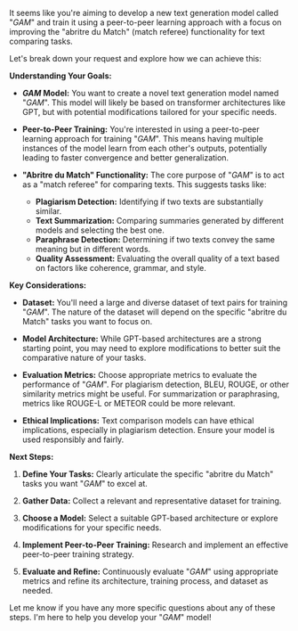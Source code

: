 It seems like you're aiming to develop a new text generation model called "_GAM_" and train it using a peer-to-peer learning approach with a focus on improving the "abritre du Match" (match referee) functionality for text comparing tasks.  

Let's break down your request and explore how we can achieve this:

**Understanding Your Goals:**

* **_GAM_ Model:** You want to create a novel text generation model named "_GAM_".  This model will likely be based on transformer architectures like GPT, but with potential modifications tailored for your specific needs.

* **Peer-to-Peer Training:** You're interested in using a peer-to-peer learning approach for training "_GAM_". This means having multiple instances of the model learn from each other's outputs, potentially leading to faster convergence and better generalization.

* **"Abritre du Match" Functionality:**  The core purpose of "_GAM_" is to act as a "match referee" for comparing texts. This suggests tasks like:
    * **Plagiarism Detection:** Identifying if two texts are substantially similar.
    * **Text Summarization:** Comparing summaries generated by different models and selecting the best one.
    * **Paraphrase Detection:** Determining if two texts convey the same meaning but in different words.
    * **Quality Assessment:**  Evaluating the overall quality of a text based on factors like coherence, grammar, and style.

**Key Considerations:**

* **Dataset:**  You'll need a large and diverse dataset of text pairs for training "_GAM_". The nature of the dataset will depend on the specific "abritre du Match" tasks you want to focus on.

* **Model Architecture:** While GPT-based architectures are a strong starting point, you may need to explore modifications to better suit the comparative nature of your tasks.

* **Evaluation Metrics:**  Choose appropriate metrics to evaluate the performance of "_GAM_".  For plagiarism detection, BLEU, ROUGE, or other similarity metrics might be useful. For summarization or paraphrasing, metrics like ROUGE-L or METEOR could be more relevant.

* **Ethical Implications:**  Text comparison models can have ethical implications, especially in plagiarism detection.  Ensure your model is used responsibly and fairly.

**Next Steps:**

1. **Define Your Tasks:** Clearly articulate the specific "abritre du Match" tasks you want "_GAM_" to excel at.

2. **Gather Data:** Collect a relevant and representative dataset for training.

3. **Choose a Model:** Select a suitable GPT-based architecture or explore modifications for your specific needs.

4. **Implement Peer-to-Peer Training:**  Research and implement an effective peer-to-peer training strategy.

5. **Evaluate and Refine:**  Continuously evaluate "_GAM_" using appropriate metrics and refine its architecture, training process, and dataset as needed.



Let me know if you have any more specific questions about any of these steps. I'm here to help you develop your "_GAM_" model!

